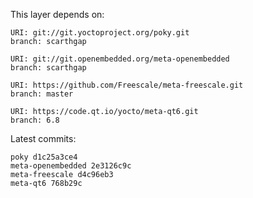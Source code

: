This layer depends on:

    URI: git://git.yoctoproject.org/poky.git
    branch: scarthgap

    URI: git://git.openembedded.org/meta-openembedded
    branch: scarthgap

    URI: https://github.com/Freescale/meta-freescale.git
    branch: master

    URI: https://code.qt.io/yocto/meta-qt6.git
    branch: 6.8

Latest commits:

    poky d1c25a3ce4
    meta-openembedded 2e3126c9c
    meta-freescale d4c96eb3
    meta-qt6 768b29c
